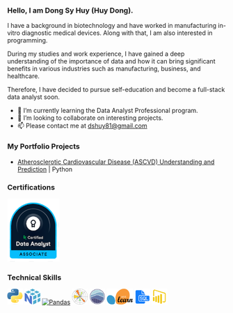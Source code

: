 ### Hello, I am Dong Sy Huy (Huy Dong).

I have a background in biotechnology and have worked in manufacturing in-vitro diagnostic medical devices. Along with that, I am also interested in programming.

During my studies and work experience, I have gained a deep understanding of the importance of data and how it can bring significant benefits in various industries such as manufacturing, business, and healthcare.

Therefore, I have decided to pursue self-education and become a full-stack data analyst soon.

- 🌱 I’m currently learning the Data Analyst Professional program.
- 💞️ I’m looking to collaborate on interesting projects.
- 📫 Please contact me at [dshuy81@gmail.com](mailto:dshuy81@gmail.com) 
<!---
DongSyHuy/DongSyHuy is a ✨ special ✨ repository because its `README.md` (this file) appears on your GitHub profile.
You can click the Preview link to take a look at your changes.
--->
### My Portfolio Projects  

- [Atherosclerotic Cardiovascular Disease (ASCVD) Understanding and Prediction](https://github.com/DongSyHuy/DSH_Portfolio_Projects/tree/main)  | Python

### Certifications  

<p align="left"></a>
 <a href="https://www.datacamp.com/certificate/DAA0014128721823" target="_blank" rel="noreferrer"><img src="https://github.com/DongSyHuy/DongSyHuy/blob/main/Certification/DAA%20badge.png" width="120" height="145" alt="DAA" /></a>
</p>

### Technical Skills  

<p align="left"> <a href="https://www.python.org/" target="_blank" rel="noreferrer"><img src="https://github.com/DongSyHuy/DongSyHuy/blob/main/Icons/Python-logo-notext.svg.png" width="36" height="36" alt="Python" /></a>
<a href="https://numpy.org" target="_blank" rel="noreferrer"><img src="https://github.com/DongSyHuy/DongSyHuy/blob/main/Icons/numpy-logo-479C24EC79-seeklogo.com.png" width="36" height="36" alt="Numpy" /></a>  
<a href="https://pandas.pydata.org" target="_blank" rel="noreferrer"><img src="https://github.com/DongSyHuy/DongSyHuy/blob/main/Icons/pandas_white.png" width="36" height="36" alt="Pandas" /></a>  
<a href="https://matplotlib.org" target="_blank" rel="noreferrer"><img src="https://github.com/DongSyHuy/DongSyHuy/blob/main/Icons/Created_with_Matplotlib-logo.svg.png" width="36" height="36" alt="Matplotlib" /></a> 
<a href="https://seaborn.pydata.org/#" target="_blank" rel="noreferrer"><img src="https://github.com/DongSyHuy/DongSyHuy/blob/main/Icons/92161415-9e357100-edfe-11ea-917d-f9e33fd60741.png" width="36" height="36" alt="Seaborn" /></a> 
<a href="https://scikit-learn.org/stable/" target="_blank" rel="noreferrer"><img src="https://github.com/DongSyHuy/DongSyHuy/blob/main/Icons/2560px-Scikit_learn_logo_small.svg.png" width="60" height="36" alt="Scikitlearn" /></a>
<a href="https://learn.microsoft.com/vi-vn/sql/sql-server/?view=sql-server-ver15" target="_blank" rel="noreferrer"><img src="https://github.com/DongSyHuy/DongSyHuy/blob/main/Icons/315887_document_sql_file_icon.png" width="36" height="36" alt="MSSQL" /></a>
<a href="https://powerbi.microsoft.com/en-gb/" rel="noreferrer"><img src="https://github.com/DongSyHuy/DongSyHuy/blob/main/Icons/pngegg.png" width="36" height="36" alt="PowerBI" /></a>
</p>

